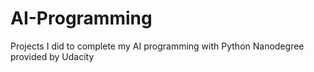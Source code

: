 # AI-Programming
Projects I did to complete my AI programming with Python Nanodegree provided by Udacity
